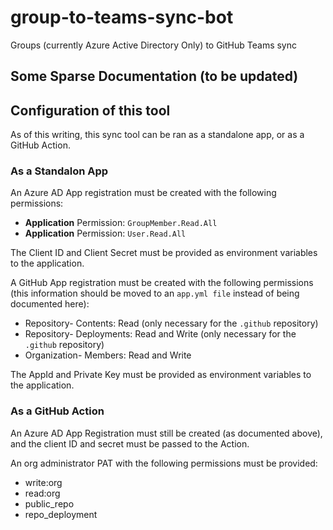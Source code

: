 # group-to-teams-sync-bot

Groups (currently Azure Active Directory Only) to GitHub Teams sync

## Some Sparse Documentation (to be updated)

## Configuration of this tool

As of this writing, this sync tool can be ran as a standalone app, or as a GitHub Action.

### As a Standalon App

An Azure AD App registration must be created with the following permissions:

* **Application** Permission: `GroupMember.Read.All`
* **Application** Permission: `User.Read.All`

The Client ID and Client Secret must be provided as environment variables to the application.

A GitHub App registration must be created with the following permissions (this information should be moved to an `app.yml file` instead of being documented here):

* Repository- Contents: Read (only necessary for the `.github` repository)
* Repository- Deployments: Read and Write (only necessary for the `.github` repository)
* Organization- Members: Read and Write

The AppId and Private Key must be provided as environment variables to the application.

### As a GitHub Action

An Azure AD App Registration must still be created (as documented above), and the client ID and secret must be passed to the Action.

An org administrator PAT with the following permissions must be provided:

* write:org
* read:org
* public_repo
* repo_deployment
